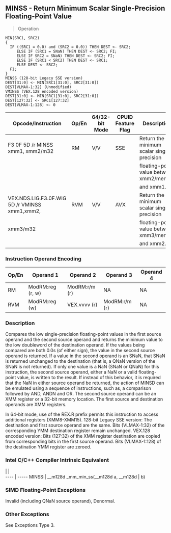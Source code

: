## MINSS - Return Minimum Scalar Single-Precision Floating-Point Value

> Operation

``` slim
MIN(SRC1, SRC2)
{
  IF ((SRC1 = 0.0) and (SRC2 = 0.0)) THEN DEST <- SRC2;
     ELSE IF (SRC1 = SNaN) THEN DEST <- SRC2; FI;
     ELSE IF SRC2 = SNaN) THEN DEST <- SRC2; FI;
     ELSE IF (SRC1 < SRC2) THEN DEST <- SRC1;
     ELSE DEST <- SRC2;
  FI;
}
MINSS (128-bit Legacy SSE version)
DEST[31:0] <- MIN(SRC1[31:0], SRC2[31:0])
DEST[VLMAX-1:32] (Unmodified)
VMINSS (VEX.128 encoded version)
DEST[31:0] <- MIN(SRC1[31:0], SRC2[31:0])
DEST[127:32] <- SRC1[127:32]
DEST[VLMAX-1:128] <- 0

```

 Opcode/Instruction                           | Op/En| 64/32-bit Mode| CPUID Feature Flag| Description                               
 ---  | --- | --- | --- | ---
 F3 0F 5D /r MINSS xmm1, xmm2/m32             | RM   | V/V           | SSE               | Return the minimum scalar single-precision
                                              |      |               |                   | floating-point value between xmm2/mem32   
                                              |      |               |                   | and xmm1.                                 
 VEX.NDS.LIG.F3.0F.WIG 5D /r VMINSS xmm1,xmm2,| RVM  | V/V           | AVX               | Return the minimum scalar single precision
 xmm3/m32                                     |      |               |                   | floating-point value between xmm3/mem32   
                                              |      |               |                   | and xmm2.                                 

### Instruction Operand Encoding
 Op/En| Operand 1       | Operand 2    | Operand 3    | Operand 4
 ---  | --- | --- | --- | ---
 RM   | ModRM:reg (r, w)| ModRM:r/m (r)| NA           | NA       
 RVM  | ModRM:reg (w)   | VEX.vvvv (r) | ModRM:r/m (r)| NA       

### Description
Compares the low single-precision floating-point values in the first source
operand and the second source operand and returns the minimum value to the low
doubleword of the destination operand. If the values being compared are both
0.0s (of either sign), the value in the second source operand is returned. If
a value in the second operand is an SNaN, that SNaN is returned unchanged to
the destination (that is, a QNaN version of the SNaN is not returned). If only
one value is a NaN (SNaN or QNaN) for this instruction, the second source operand,
either a NaN or a valid floating-point value, is written to the result. If instead
of this behavior, it is required that the NaN in either source operand be returned,
the action of MINSD can be emulated using a sequence of instructions, such as,
a comparison followed by AND, ANDN and OR. The second source operand can be
an XMM register or a 32-bit memory location. The first source and destination
operands are XMM registers.

In 64-bit mode, use of the REX.R prefix permits this instruction to access additional
registers (XMM8-XMM15). 128-bit Legacy SSE version: The destination and first
source operand are the same. Bits (VLMAX-1:32) of the corresponding YMM destination
register remain unchanged. VEX.128 encoded version: Bits (127:32) of the XMM
register destination are copied from corresponding bits in the first source
operand. Bits (VLMAX-1:128) of the destination YMM register are zeroed.



### Intel C/C++ Compiler Intrinsic Equivalent
   | |  
---- | -----
 MINSS:| __m128d _mm_min_ss(__m128d a, __m128d
       | b)                                   

### SIMD Floating-Point Exceptions
Invalid (including QNaN source operand), Denormal.


### Other Exceptions
See Exceptions Type 3.
